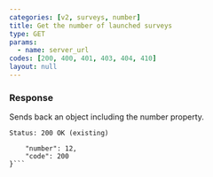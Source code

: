 ```yaml
---
categories: [v2, surveys, number]
title: Get the number of launched surveys
type: GET
params: 
  - name: server_url
codes: [200, 400, 401, 403, 404, 410]
layout: null
---
```


### Response

Sends back an object including the number property.

```Status: 200 OK (existing)```
```{
    "number": 12,
    "code": 200
}```
